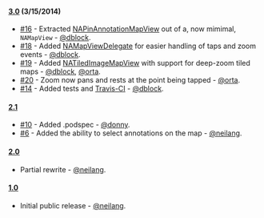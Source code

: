 #### [3.0](https://github.com/neilang/NAMapKit/tree/v3.0) (3/15/2014)

* [#16](https://github.com/neilang/NAMapKit/pull/16) - Extracted [NAPinAnnotationMapView](NAMapKit/NAPinAnnotationMapView.h) out of a, now mimimal, `NAMapView` - [@dblock](github.com/dblock).
* [#18](https://github.com/neilang/NAMapKit/pull/18) - Added [NAMapViewDelegate](NAMapKit/NAMapViewDelegate.h) for easier handling of taps and zoom events - [@dblock](github.com/dblock).
* [#19](https://github.com/neilang/NAMapKit/pull/19) - Added [NATiledImageMapView](NAMapKit/NATiledImageMapView.h) with support for deep-zoom tiled maps - [@dblock](github.com/dblock), [@orta](github.com/orta).
* [#20](https://github.com/neilang/NAMapKit/pull/20) - Zoom now pans and rests at the point being tapped - [@orta](github.com/orta).
* [#14](https://github.com/neilang/NAMapKit/pull/14) - Added tests and [Travis-CI](https://travis-ci.org/neilang/NAMapKit) - [@dblock](github.com/dblock).

#### [2.1](https://github.com/neilang/NAMapKit/tree/v2.1)

* [#10](https://github.com/neilang/NAMapKit/pull/10) - Added .podspec - [@donny](https://github.com/donny).
* [#6](https://github.com/neilang/NAMapKit/issues/6) - Added the ability to select annotations on the map - [@neilang](https://github.com/neilang).

#### [2.0](https://github.com/neilang/NAMapKit/tree/v2.0)

* Partial rewrite - [@neilang](https://github.com/neilang).

#### [1.0](https://github.com/neilang/NAMapKit/commits/v1.0)

* Initial public release - [@neilang](https://github.com/neilang).

